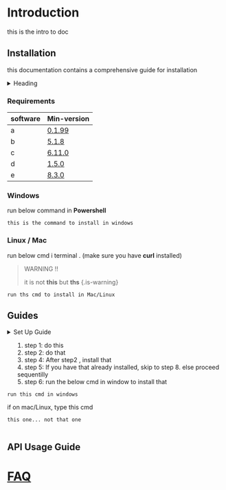 <!-- TITLE: Neutrinos Doc -->
<!-- SUBTITLE: docs for nos -->

# Introduction
this is the intro to doc
## Installation
this documentation contains a comprehensive guide for installation 

<details>
<summary>Heading</summary>
<details>
<summary> Sub-Heading1</summary>

* markdown list 1
	1. nested list 1
	2. nested list 2
* markdown list 2

</details>

<details>
<summary>Sub-Heading2</summary>

* markdown list 1
	* nested list 1
	* nested list 2
* markdown list 2

</details>
<details>
<summary>Sub-Heading3</summary>

* [markdown list 1][1]
	* [nested list 1]()
	* nested list 2
* markdown list 2

</details>
</details>

[1]: faq

### Requirements
software | Min-version
-|-
a  | [0.1.99]()
b | [5.1.8]()
c | [6.11.0]()
d | [1.5.0]()
e | [8.3.0]()
### Windows
run below command in **Powershell**
		
```
this is the command to install in windows

```

### Linux / Mac
run below cmd i terminal . (make sure you have **curl** installed)
 
> WARNING !!
> 
> it is not **this** but **ths**
{.is-warning}

```
run ths cmd to install in Mac/Linux
```
## Guides

<details>
<summary>Set Up Guide<summary>

1. step 1: do this
2. step 2: do that
3. step 4: After step2 , install that
4. step 5: If you have that already installed, skip to step 8. else proceed sequentilly
5. step 6: run the below cmd in window to install that
		
```
run this cmd in windows
```

if on mac/Linux, type this cmd

```
this one... not that one
```
</details>

## API Usage Guide

# [FAQ][2]
[2]: faq

	
